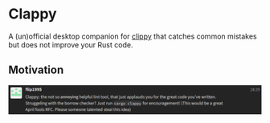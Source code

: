 # Clappy

A (un)official desktop companion for [clippy](https://github.com/rust-lang/rust-clippy) that catches common mistakes but does not improve your Rust code.

## Motivation

![motivation](./src/assets/motivation.png)
